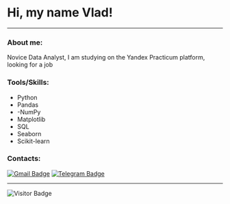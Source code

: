 # Hi, my name Vlad!

---

### About me:

Novice Data Analyst, I am studying on the Yandex Practicum platform, looking for a job

### Tools/Skills:

- Python
- Pandas
- -NumPy
- Matplotlib
- SQL
- Seaborn
- Scikit-learn 

### Contacts:

[![Gmail Badge](https://img.shields.io/badge/-Gmail-red?style=flat&logo=Gmail&logoColor=white)](mailto:kondratob1996@gmail.com)
[![Telegram Badge](https://img.shields.io/badge/-KondratovVladislav-blue?style=flat&logo=Telegram&logoColor=white)](https://t.me/kvvbl)

---

![Visitor Badge](https://visitor-badge.laobi.icu/badge?page_id=Kondratob)
